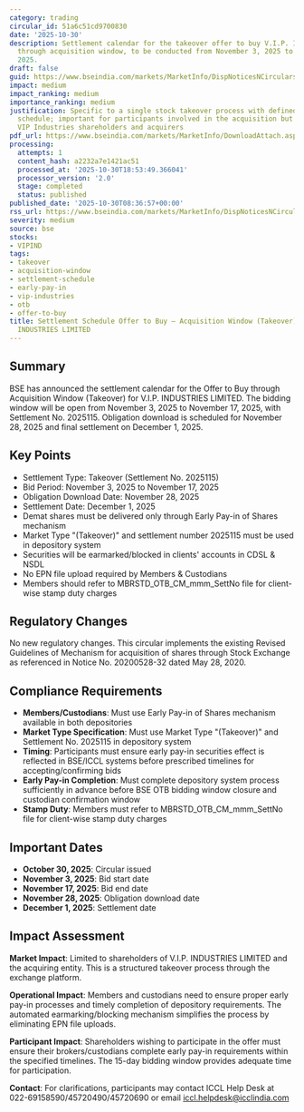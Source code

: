 ```yaml
---
category: trading
circular_id: 51a6c51cd9700830
date: '2025-10-30'
description: Settlement calendar for the takeover offer to buy V.I.P. INDUSTRIES LIMITED
  through acquisition window, to be conducted from November 3, 2025 to November 17,
  2025.
draft: false
guid: https://www.bseindia.com/markets/MarketInfo/DispNoticesNCirculars.aspx?Noticeid={15622314-709F-4E3D-95A8-82DED12A4BC6}&noticeno=20251030-10&dt=10/30/2025&icount=10&totcount=63&flag=0
impact: medium
impact_ranking: medium
importance_ranking: medium
justification: Specific to a single stock takeover process with defined settlement
  schedule; important for participants involved in the acquisition but limited to
  VIP Industries shareholders and acquirers
pdf_url: https://www.bseindia.com/markets/MarketInfo/DownloadAttach.aspx?id=20251030-10&attachedId=
processing:
  attempts: 1
  content_hash: a2232a7e1421ac51
  processed_at: '2025-10-30T18:53:49.366041'
  processor_version: '2.0'
  stage: completed
  status: published
published_date: '2025-10-30T08:36:57+00:00'
rss_url: https://www.bseindia.com/markets/MarketInfo/DispNoticesNCirculars.aspx?Noticeid={15622314-709F-4E3D-95A8-82DED12A4BC6}&noticeno=20251030-10&dt=10/30/2025&icount=10&totcount=63&flag=0
severity: medium
source: bse
stocks:
- VIPIND
tags:
- takeover
- acquisition-window
- settlement-schedule
- early-pay-in
- vip-industries
- otb
- offer-to-buy
title: Settlement Schedule Offer to Buy – Acquisition Window (Takeover) for V.I.P.
  INDUSTRIES LIMITED
---
```


## Summary

BSE has announced the settlement calendar for the Offer to Buy through Acquisition Window (Takeover) for V.I.P. INDUSTRIES LIMITED. The bidding window will be open from November 3, 2025 to November 17, 2025, with Settlement No. 2025115. Obligation download is scheduled for November 28, 2025 and final settlement on December 1, 2025.

## Key Points

- Settlement Type: Takeover (Settlement No. 2025115)
- Bid Period: November 3, 2025 to November 17, 2025
- Obligation Download Date: November 28, 2025
- Settlement Date: December 1, 2025
- Demat shares must be delivered only through Early Pay-in of Shares mechanism
- Market Type "(Takeover)" and settlement number 2025115 must be used in depository system
- Securities will be earmarked/blocked in clients' accounts in CDSL & NSDL
- No EPN file upload required by Members & Custodians
- Members should refer to MBRSTD_OTB_CM_mmm_SettNo file for client-wise stamp duty charges

## Regulatory Changes

No new regulatory changes. This circular implements the existing Revised Guidelines of Mechanism for acquisition of shares through Stock Exchange as referenced in Notice No. 20200528-32 dated May 28, 2020.

## Compliance Requirements

- **Members/Custodians**: Must use Early Pay-in of Shares mechanism available in both depositories
- **Market Type Specification**: Must use Market Type "(Takeover)" and Settlement No. 2025115 in depository system
- **Timing**: Participants must ensure early pay-in securities effect is reflected in BSE/ICCL systems before prescribed timelines for accepting/confirming bids
- **Early Pay-in Completion**: Must complete depository system process sufficiently in advance before BSE OTB bidding window closure and custodian confirmation window
- **Stamp Duty**: Members must refer to MBRSTD_OTB_CM_mmm_SettNo file for client-wise stamp duty charges

## Important Dates

- **October 30, 2025**: Circular issued
- **November 3, 2025**: Bid start date
- **November 17, 2025**: Bid end date
- **November 28, 2025**: Obligation download date
- **December 1, 2025**: Settlement date

## Impact Assessment

**Market Impact**: Limited to shareholders of V.I.P. INDUSTRIES LIMITED and the acquiring entity. This is a structured takeover process through the exchange platform.

**Operational Impact**: Members and custodians need to ensure proper early pay-in processes and timely completion of depository requirements. The automated earmarking/blocking mechanism simplifies the process by eliminating EPN file uploads.

**Participant Impact**: Shareholders wishing to participate in the offer must ensure their brokers/custodians complete early pay-in requirements within the specified timelines. The 15-day bidding window provides adequate time for participation.

**Contact**: For clarifications, participants may contact ICCL Help Desk at 022-69158590/45720490/45720690 or email iccl.helpdesk@icclindia.com
